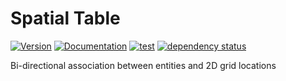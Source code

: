 # Spatial Table

[![Version](https://img.shields.io/crates/v/spatial_table.svg)](https://crates.io/crates/spatial_table)
[![Documentation](https://docs.rs/spatial_table/badge.svg)](https://docs.rs/spatial_table)
[![test](https://github.com/gridbugs/spatial-table/actions/workflows/test.yml/badge.svg)](https://github.com/gridbugs/spatial-table/actions/workflows/test.yml)
[![dependency status](https://deps.rs/repo/github/gridbugs/spatial-table/status.svg)](https://deps.rs/repo/github/gridbugs/spatial-table)

Bi-directional association between entities and 2D grid locations
